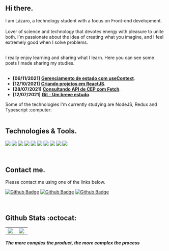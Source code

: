 

<h2> Hi there. </h2>

I am Lázaro, a technology student with a focus on Front-end development. 
<br>
<br> Lover of science and technology that devotes energy with pleasure to unite both. I'm passionate about the idea of creating what you imagine, and I feel extremely good when I solve problems.

<br>
I really enjoy learning and sharing what I learn. Here you can see some posts I made sharing my studies.

<br>
<br>

* **[06/11/2021]** [ **Gerenciamento de estado com useContext**](https://dev.to/lazarocontato/gerenciamento-de-estado-com-usecontext-11dn).<br>
* **[12/10/2021]** [ **Criando projetos em ReactJS**](https://dev.to/lazarocontato/criando-projetos-em-react-31pkn).<br>
* **[28/07/2021]** [ **Consultando API de CEP com Fetch**](https://dev.to/lazarocontato/consultado-api-de-cep-com-fetch-3h9b).<br>
* **[12/07/2021]** [ **Git - Um breve estudo**](https://dev.to/lazarocontato/git-um-breve-estudo-9gl).<br>


<p align="left">Some of the technologies I'm currently studying are NodeJS, Redux and Typescript :computer: &nbsp;
<br>
 
 <br>

<h2>Technologies & Tools.</h2>
<p align="left">
   <a><img src="https://img.shields.io/badge/JavaScript-323330?style=for-the-badge&logo=javascript&logoColor=F7DF1E"></img></a>
   <a><img src="https://img.shields.io/badge/TypeScript-007ACC?style=for-the-badge&logo=typescript&logoColor=white"></img></a>
   <a><img src="https://img.shields.io/badge/React-20232A?style=for-the-badge&logo=react&logoColor=61DAFB"></img></a>
   <a><img src="https://img.shields.io/badge/HTML5-E34F26?style=for-the-badge&logo=html5&logoColor=white"></img></a>
   <a><img src="https://img.shields.io/badge/CSS3-1572B6?style=for-the-badge&logo=css3&logoColor=white"></img></a>
   <a><img src="https://img.shields.io/badge/Node.js-339933?style=for-the-badge&logo=nodedotjs&logoColor=white"></img></a>
   <a><img src="https://img.shields.io/badge/Express.js-000000?style=for-the-badge&logo=express&logoColor=white"></img></a>
   <a><img src="https://img.shields.io/badge/Bootstrap-563D7C?style=for-the-badge&logo=bootstrap&logoColor=white"></img></a>
   <a><img src="https://img.shields.io/badge/Redux-593D88?style=for-the-badge&logo=redux&logoColor=white"></img></a>
   <a><img src="https://img.shields.io/badge/GitHub-100000?style=for-the-badge&logo=github&logoColor=white"></img></a>  
 </p>
</p>

<br>

<h2> Contact me. </h2>
<p> Please contact me using one of the links below.

[![Github Badge](https://img.shields.io/badge/LinkedIn-0077B5?style=for-the-badge&logo=linkedin&logoColor=white)](https://www.linkedin.com/in/jos%C3%A9-l%C3%A1zaro-15a299156/)
[![Github Badge](https://img.shields.io/badge/Gmail-D14836?style=for-the-badge&logo=gmail&logoColor=white)](mailto:dev.jlazaro@gmail.com?subject=Ol%C3%A1,%20L%C3%A1zaro)
[![Github Badge](https://img.shields.io/badge/dev.to-0A0A0A?style=for-the-badge&logo=devdotto&logoColor=white)](https://dev.to/lazarocontato)

<br>

<h2> Github Stats :octocat: </h2>
<center>
<table>
  <tr>
    <td><img align="left" padding-right="10px" src=https://github-readme-stats.vercel.app/api?username=lazaro-contato&show_icons=true ></td>
    <td><img align="left" padding-right="10px" src=https://github-readme-stats.vercel.app/api/top-langs/?username=lazaro-contato&show_icons=true&layout=compact></td>
  </tr>  
</table>
</center>


***The more complex the product, the more complex the process***
